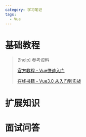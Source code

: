 ```yaml
---
category: 学习笔记
tags:
  - Vue
---
```


# 基础教程

> [!help] 参考资料
>
> [官方教程 - Vue快速入门](https://cn.vuejs.org/guide/quick-start.html)
> 
> [在线书籍 - Vue3.0 从入门到实战](https://github.com/SJanJan/Vue3-book)


# 扩展知识

# 面试问答